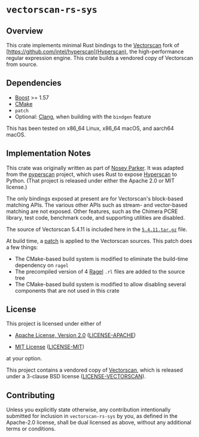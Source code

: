 # `vectorscan-rs-sys`


## Overview
This crate implements minimal Rust bindings to the [Vectorscan](https://github.com/Vectorcamp/vectorscan) fork of [https://github.com/intel/hyperscan](Hyperscan), the high-performance regular expression engine.
This crate builds a vendored copy of Vectorscan from source.


## Dependencies
- [Boost](https://boost.org) >= 1.57
- [CMake](https://cmake.org)
- `patch`
- Optional: [Clang](https://clang.llvm.org), when building with the `bindgen` feature

This has been tested on x86_64 Linux, x86_64 macOS, and aarch64 macOS.


## Implementation Notes
This crate was originally written as part of [Nosey Parker](https://github.com/praetorian-inc/noseyparker).
It was adapted from the [pyperscan](https://github.com/vlaci/pyperscan) project, which uses Rust to expose [Hyperscan](https://github.com/intel/hyperscan) to Python.
(That project is released under either the Apache 2.0 or MIT license.)

The only bindings exposed at present are for Vectorscan's block-based matching APIs.
The various other APIs such as stream- and vector-based matching are not exposed.
Other features, such as the Chimera PCRE library, test code, benchmark code, and supporting utilities are disabled.

The source of Vectorscan 5.4.11 is included here in the [`5.4.11.tar.gz`](5.4.11.tar.gz) file.

At build time, a [patch](vectorscan.patch) is applied to the Vectorscan sources.
This patch does a few things:

- The CMake-based build system is modified to eliminate the build-time dependency on `ragel`
- The precompiled version of 4 [Ragel](https://github.com/adrian-thurston/ragel) `.rl` files are added to the source tree
- The CMake-based build system is modified to allow disabling several components that are not used in this crate


## License
This project is licensed under either of

- [Apache License, Version 2.0](https://www.apache.org/licenses/LICENSE-2.0)
  ([LICENSE-APACHE](../LICENSE-APACHE))

- [MIT License](https://opensource.org/licenses/MIT)
  ([LICENSE-MIT](../LICENSE-MIT))

at your option.

This project contains a vendored copy of [Vectorscan](https://github.com/Vectorcamp/vectorscan), which is released under a 3-clause BSD license ([LICENSE-VECTORSCAN](LICENSE-VECTORSCAN)).


## Contributing
Unless you explicitly state otherwise, any contribution intentionally submitted for inclusion in `vectorscan-rs-sys` by you, as defined in the Apache-2.0 license, shall be dual licensed as above, without any additional terms or conditions.
